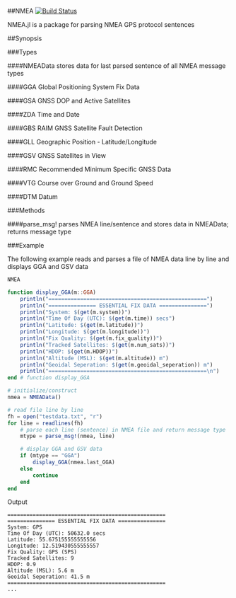 ##NMEA [![Build Status](https://travis-ci.org/cycloidgamma/NMEA.jl.svg?branch=master)](https://travis-ci.org/cycloidgamma/NMEA.jl)

NMEA.jl is a package for parsing NMEA GPS protocol sentences

##Synopsis

###Types

####NMEAData
stores data for last parsed sentence of all NMEA message types

####GGA
Global Positioning System Fix Data

####GSA
GNSS DOP and Active Satellites

####ZDA
Time and Date

####GBS
RAIM GNSS Satellite Fault Detection

####GLL
Geographic Position - Latitude/Longitude

####GSV
GNSS Satellites in View

####RMC
Recommended Minimum Specific GNSS Data

####VTG
Course over Ground and Ground Speed

####DTM
Datum

###Methods

####parse_msg!
parses NMEA line/sentence and stores data in NMEAData; returns message type

###Example

The following example reads and parses a file of NMEA data line by line and
displays GGA and GSV data

```julia
NMEA

function display_GGA(m::GGA)
    println("==================================================")
    println("=============== ESSENTIAL FIX DATA ===============")
    println("System: $(get(m.system))")
    println("Time Of Day (UTC): $(get(m.time)) secs")
    println("Latitude: $(get(m.latitude))")
    println("Longitude: $(get(m.longitude))")
    println("Fix Quality: $(get(m.fix_quality))")
    println("Tracked Satellites: $(get(m.num_sats))")
    println("HDOP: $(get(m.HDOP))")
    println("Altitude (MSL): $(get(m.altitude)) m")
    println("Geoidal Seperation: $(get(m.geoidal_seperation)) m")
    println("==================================================\n")
end # function display_GGA

# initialize/construct
nmea = NMEAData()

# read file line by line
fh = open("testdata.txt", "r")
for line = readlines(fh)
    # parse each line (sentence) in NMEA file and return message type
    mtype = parse_msg!(nmea, line)

    # display GGA and GSV data
    if (mtype == "GGA")
        display_GGA(nmea.last_GGA)
    else
        continue
    end
end
```

Output
```
==================================================
=============== ESSENTIAL FIX DATA ===============
System: GPS
Time Of Day (UTC): 50632.0 secs
Latitude: 55.675155555555556
Longitude: 12.519430555555557
Fix Quality: GPS (SPS)
Tracked Satellites: 9
HDOP: 0.9
Altitude (MSL): 5.6 m
Geoidal Seperation: 41.5 m
==================================================
...
```
